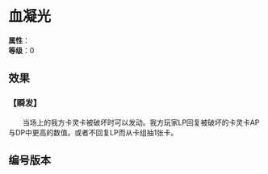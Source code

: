 
<script setup>
let list = [
    { number: "SP02-015", url: "/packs/SP02" }
]
</script>

# 血凝光

**属性**：<CardAttribute text="暗"/><br/>
**等级**：0

## 效果

### 【瞬发】

&emsp;&emsp;当场上的我方卡灵卡被破坏时可以发动。我方玩家LP回复被破坏的卡灵卡AP与DP中更高的数值。或者不回复LP而从卡组抽1张卡。

## 编号版本

<CardNumberBox :list="list"/>
